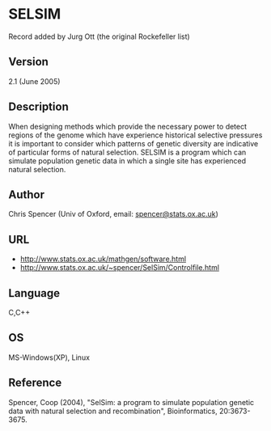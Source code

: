 # SELSIM
Record added by Jurg Ott (the original Rockefeller list)

## Version
2.1 (June 2005)

## Description
When designing methods which provide the necessary power to detect regions of the genome which have experience historical selective pressures it is important to consider which patterns of genetic diversity are indicative of particular forms of natural selection. SELSIM is a program which can simulate population genetic data in which a single site has experienced natural selection.

## Author
Chris Spencer (Univ of Oxford, email: spencer@stats.ox.ac.uk)

## URL
* http://www.stats.ox.ac.uk/mathgen/software.html
* http://www.stats.ox.ac.uk/~spencer/SelSim/Controlfile.html

## Language
C,C++

## OS
MS-Windows(XP), Linux

## Reference
Spencer, Coop (2004), "SelSim: a program to simulate population genetic data with natural selection and recombination", Bioinformatics, 20:3673-3675.